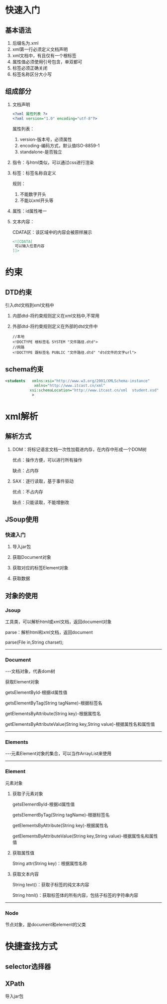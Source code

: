 # 快速入门

## 基本语法

1. 后缀名为.xml
2. xml第一行必须定义文档声明
3. xml文档中，有且仅有一个根标签
4. 属性值必须使用引号包含，单双都可
5. 标签必须正确关闭
6. 标签名称区分大小写

## 组成部分

1. 文档声明

   ```xml
   <?xml 属性列表 ?>
   <?xml version="1.0" encoding="utf-8"?>
   ```

   属性列表：

   1. version-版本号，必须属性
   2. encoding-编码方式，默认值ISO-8859-1
   3. standalone-是否独立

2. 指令：与html类似，可以通过css进行渲染

3. 标签：标签名称自定义

   规则：

   1. 不能数字开头
   2. 不能以xml开头等

4. 属性：id属性唯一

5. 文本内容：

   CDATA区：该区域中的内容会被原样展示

   ```xml
   <![CDATA[
   	可以输入任意内容
   ]]>
   ```

# 约束

## DTD约束

引入dtd文档到xml文档中

1. 内部dtd-将约束规则定义在xml文档中,不常用

2. 外部dtd-将约束规则定义在外部的dtd文件中

   ```xml-dtd
   //本地
   <!DOCTYPE 根标签名 SYSTEM "文件路径.dtd">
   //网路
   <!DOCTYPE 跟标签名 PUBLIC "文件路径.dtd" "dtd文件的文字url">
   ```

## schema约束

```xml
<students   xmlns:xsi="http://www.w3.org/2001/XMLSchema-instance"
 			 xmlns="http://www.itcast.cn/xml" 
 		   xsi:schemaLocation="http://www.itcast.cn/xml  student.xsd"
 		    >
```

# xml解析

## 解析方式

1. DOM：将标记语言文档一次性加载进内存，在内存中形成一个DOM树

   优点：操作方便，可以进行所有操作

   缺点：占内存

2. SAX：逐行读取，基于事件驱动

   优点：不占内存

   缺点：只能读取，不能增删改

## JSoup使用

### 快速入门

1. 导入jar包

2. 获取Document对象

3. 获取对应的标签Element对象

4. 获取数据

## 对象的使用

### Jsoup

工具类，可以解析html或xml文档，返回document对象

parse：解析html和xml文档，返回document

parse(File in,String charset);

------

### Document

---文档对象，代表dom树

获取Element对象

getsElementById-根据id属性值

getsElementByTag(String tagName)-根据标签名

getElementsByAttribute(String key)-根据属性名

getElementsByAttributeValue(String key,String value)-根据属性名和属性值



------

### Elements

---元素Element对象的集合，可以当作ArrayList<Element>来使用

------

### Element

元素对象

1. 获取子元素对象

   getsElementById-根据id属性值

   getsElementByTag(String tagName)-根据标签名

   getElementsByAttribute(String key)-根据属性名

   getElementsByAttributeValue(String key,String value)-根据属性名和属性值

2. 获取属性值

   String attr(String key)：根据属性名称

3. 获取文本内容

   String text()：获取子标签的纯文本内容

   String html()：获取标签体的所有内容，包括子标签的字符串内容

------

### Node

节点对象，是document和element的父类



# 快捷查找方式

## selector选择器

## XPath

导入jar包